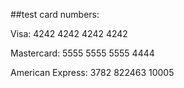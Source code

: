 ##test card numbers:

Visa: 4242 4242 4242 4242

Mastercard: 5555 5555 5555 4444

American Express: 3782 822463 10005